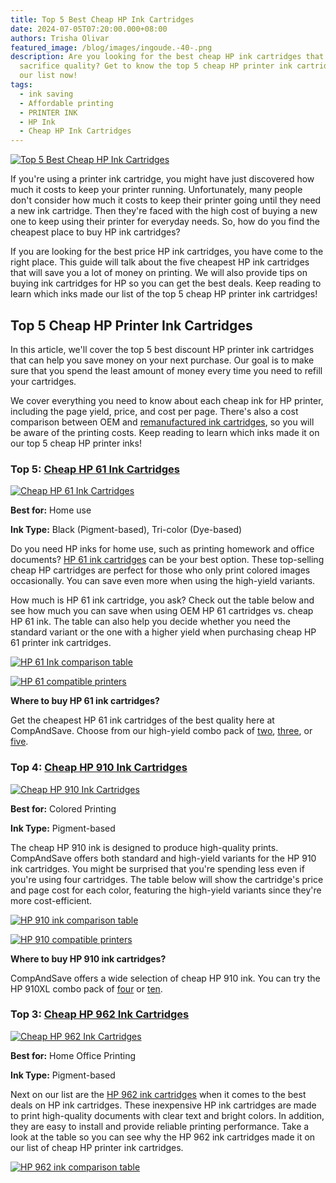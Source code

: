 ```yaml
---
title: Top 5 Best Cheap HP Ink Cartridges
date: 2024-07-05T07:20:00.000+08:00
authors: Trisha Olivar
featured_image: /blog/images/ingoude.-40-.png
description: Are you looking for the best cheap HP ink cartridges that won't
  sacrifice quality? Get to know the top 5 cheap HP printer ink cartridges on
  our list now!
tags:
  - ink saving
  - Affordable printing
  - PRINTER INK
  - HP Ink
  - Cheap HP Ink Cartridges
---
```

[![Top 5 Best Cheap HP Ink Cartridges](/blog/images/ingoude.-40-.png "Top 5 Best Cheap HP Ink Cartridges")](/blog/images/ingoude.-40-.png)

If you're using a printer ink cartridge, you might have just discovered how much it costs to keep your printer running. Unfortunately, many people don't consider how much it costs to keep their printer going until they need a new ink cartridge. Then they're faced with the high cost of buying a new one to keep using their printer for everyday needs. So, how do you find the cheapest place to buy HP ink cartridges?

If you are looking for the best price HP ink cartridges, you have come to the right place. This guide will talk about the five cheapest HP ink cartridges that will save you a lot of money on printing. We will also provide tips on buying ink cartridges for HP so you can get the best deals. Keep reading to learn which inks made our list of the top 5 cheap HP printer ink cartridges!

## Top 5 Cheap HP Printer Ink Cartridges

In this article, we'll cover the top 5 best discount HP printer ink cartridges that can help you save money on your next purchase. Our goal is to make sure that you spend the least amount of money every time you need to refill your cartridges.

We cover everything you need to know about each cheap ink for HP printer, including the page yield, price, and cost per page. There's also a cost comparison between OEM and [remanufactured ink cartridges](https://www.compandsave.com/what-are-remanufactured-ink-cartridges-guide), so you will be aware of the printing costs. Keep reading to learn which inks made it on our top 5 cheap HP printer inks!

### Top 5: [Cheap HP 61 Ink Cartridges](https://www.compandsave.com/hp/61xl-ink-cartridges/ch563wn-ch564wn-2-combo)

[![Cheap HP 61 Ink Cartridges](/blog/images/screenshot-2024-07-05-at-7.42.23 pm.png "Cheap HP 61 Ink Cartridges")](/blog/images/screenshot-2024-07-05-at-7.42.23 pm.png)

**Best for:** Home use

**Ink Type:** Black (Pigment-based), Tri-color (Dye-based)

Do you need HP inks for home use, such as printing homework and office documents? [HP 61 ink cartridges](https://www.compandsave.com/hp/61xl-ink-cartridges) can be your best option. These top-selling cheap HP cartridges are perfect for those who only print colored images occasionally. You can save even more when using the high-yield variants.

How much is HP 61 ink cartridge, you ask? Check out the table below and see how much you can save when using OEM HP 61 cartridges vs. cheap HP 61 ink. The table can also help you decide whether you need the standard variant or the one with a higher yield when purchasing cheap HP 61 printer ink cartridges.

[![HP 61 Ink comparison table](/blog/images/screenshot-2024-07-05-at-7.46.14 pm.png "HP 61 ink comparison table")](/blog/images/screenshot-2024-07-05-at-7.46.14 pm.png)

[![HP 61 compatible printers](/blog/images/screenshot-2024-07-05-at-7.46.57 pm.png "HP 61 compatible printers")](/blog/images/screenshot-2024-07-05-at-7.46.57 pm.png)

**Where to buy HP 61 ink cartridges?**

Get the cheapest HP 61 ink cartridges of the best quality here at CompAndSave. Choose from our high-yield combo pack of [two](https://www.compandsave.com/hp/61xl-ink-cartridges/ch563wn-ch564wn-2-combo), [three](https://www.compandsave.com/hp/61xl-ink-cartridges-s-7302/ch263wn-ch264wn-3-combo-p-9856), or [five](https://www.compandsave.com/hp/61xl-ink-cartridges-s-7302/ch263wn-ch264wn-5-combo-p-9857).

### Top 4: [Cheap HP 910 Ink Cartridges](https://www.compandsave.com/hp/910xl-ink-cartridges/910xl-4-combo)

[![Cheap HP 910 Ink Cartridges](/blog/images/screenshot-2024-07-05-at-7.49.19 pm.png "Cheap HP 910 Ink Cartridges")](/blog/images/screenshot-2024-07-05-at-7.49.19 pm.png)

**Best for:** Colored Printing

**Ink Type:** Pigment-based

The cheap HP 910 ink is designed to produce high-quality prints. CompAndSave offers both standard and high-yield variants for the HP 910 ink cartridges. You might be surprised that you're spending less even if you're using four cartridges. The table below will show the cartridge's price and page cost for each color, featuring the high-yield variants since they're more cost-efficient.

[![HP 910 ink comparison table](/blog/images/screenshot-2024-07-05-at-7.52.07 pm.png "HP 910 ink comparison table")](/blog/images/screenshot-2024-07-05-at-7.52.07 pm.png)

[![HP 910 compatible printers](/blog/images/screenshot-2024-07-05-at-7.55.14 pm.png "HP 910 compatible printers")](/blog/images/screenshot-2024-07-05-at-7.55.14 pm.png)

**Where to buy HP 910 ink cartridges?**

CompAndSave offers a wide selection of cheap HP 910 ink. You can try the HP 910XL combo pack of [four](https://www.compandsave.com/hp/910xl-ink-cartridges/910xl-4-combo) or [ten](https://www.compandsave.com/hp/910xl-ink-cartridges/910xl-10-combo).

### Top 3: [Cheap HP 962 Ink Cartridges](https://www.compandsave.com/hp/962xl-ink-cartridges/962xl-4-combo)

[![Cheap HP 962 Ink Cartridges](/blog/images/screenshot-2024-07-05-at-7.56.49 pm.png)](/blog/images/screenshot-2024-07-05-at-7.56.49 pm.png)

**Best for:** Home Office Printing

**Ink Type:** Pigment-based

Next on our list are the [HP 962 ink cartridges](https://www.compandsave.com/hp/962-ink-cartridges) when it comes to the best deals on HP ink cartridges. These inexpensive HP ink cartridges are made to print high-quality documents with clear text and bright colors. In addition, they are easy to install and provide reliable printing performance. Take a look at the table so you can see why the HP 962 ink cartridges made it on our list of cheap HP printer ink cartridges.

[![HP 962 ink comparison table](/blog/images/screenshot-2024-07-05-at-7.59.39 pm.png "HP 962 ink comparison table")](/blog/images/screenshot-2024-07-05-at-7.59.39 pm.png)
